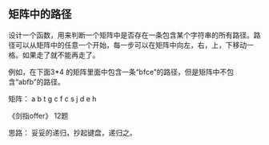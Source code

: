 ﻿## 矩阵中的路径

设计一个函数，用来判断一个矩阵中是否存在一条包含某个字符串的所有路径。路径可以从矩阵中的任意一个开始，每一步可以在矩阵中向左，右，上，下移动一格。如果走了就不能再走了。

例如，在下面3*4 的矩阵里面中包含一条“bfce”的路径，但是矩阵中不包含“abfb”的路径。

矩阵：
a  b  t  g
c  f  c  s
j  d  e  h


《剑指offer》 12题


思路：
妥妥的递归，抄起键盘，递归之。
